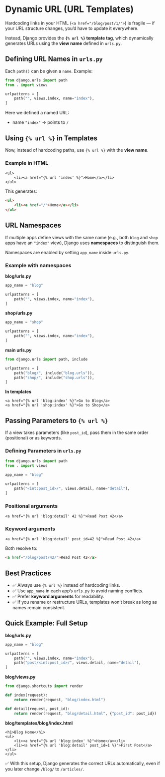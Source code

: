 # Dynamic URL (URL Templates)

Hardcoding links in your HTML (`<a href="/blog/post/1/">`) is fragile — if your URL structure changes, you’d have to update it everywhere.

Instead, Django provides the **`{% url %}` template tag**, which dynamically generates URLs using the **view name** defined in `urls.py`.


## Defining URL Names in `urls.py`

Each `path()` can be given a `name`.
Example: 
```python
from django.urls import path
from . import views

urlpatterns = [
    path("", views.index, name="index"),
]
```

Here we defined a named URL:

* name `"index"` → points to `/`


## Using `{% url %}` in Templates

Now, instead of hardcoding paths, use `{% url %}` with the **view name**.

### Example in HTML

```django
<ul>
    <li><a href="{% url 'index' %}">Home</a></li>
</ul>
```

This generates:

```html
<ul>
    <li><a href="/">Home</a></li>
</ul>
```


## URL Namespaces

If multiple apps define views with the same name (e.g., both `blog` and `shop` apps have an `"index"` view), Django uses **namespaces** to distinguish them.

Namespaces are enabled by setting `app_name` inside `urls.py`.

### Example with namespaces

**blog/urls.py**

```python
app_name = "blog"

urlpatterns = [
    path("", views.index, name="index"),
]
```

**shop/urls.py**

```python
app_name = "shop"

urlpatterns = [
    path("", views.index, name="index"),
]
```

**main urls.py**

```python
from django.urls import path, include

urlpatterns = [
    path("blog/", include("blog.urls")),
    path("shop/", include("shop.urls")),
]
```

**In templates**

```django
<a href="{% url 'blog:index' %}">Go to Blog</a>
<a href="{% url 'shop:index' %}">Go to Shop</a>
```


## Passing Parameters to `{% url %}`

If a view takes parameters (like `post_id`), pass them in the same order (positional) or as keywords.

### Defining Parameters in `urls.py`
```python
from django.urls import path
from . import views

app_name = "blog"  

urlpatterns = [
    path("<int:post_id>/", views.detail, name="detail"),
]
```

### Positional arguments

```django
<a href="{% url 'blog:detail' 42 %}">Read Post 42</a>
```

### Keyword arguments

```django
<a href="{% url 'blog:detail' post_id=42 %}">Read Post 42</a>
```

Both resolve to:

```html
<a href="/blog/post/42/">Read Post 42</a>
```


## Best Practices

- ✅ Always use `{% url %}` instead of hardcoding links.
- ✅ Use `app_name` in each app’s `urls.py` to avoid naming conflicts.
- ✅ Prefer **keyword arguments** for readability.
- ✅ If you rename or restructure URLs, templates won’t break as long as names remain consistent.


## Quick Example: Full Setup

**blog/urls.py**

```python
app_name = "blog"

urlpatterns = [
    path("", views.index, name="index"),
    path("post/<int:post_id>/", views.detail, name="detail"),
]
```

**blog/views.py**

```python
from django.shortcuts import render

def index(request):
    return render(request, "blog/index.html")

def detail(request, post_id):
    return render(request, "blog/detail.html", {"post_id": post_id})
```

**blog/templates/blog/index.html**

```django
<h1>Blog Home</h1>
<ul>
    <li><a href="{% url 'blog:index' %}">Home</a></li>
    <li><a href="{% url 'blog:detail' post_id=1 %}">First Post</a></li>
</ul>
```


✅ With this setup, Django generates the correct URLs automatically, even if you later change `/blog/` to `/articles/`.
